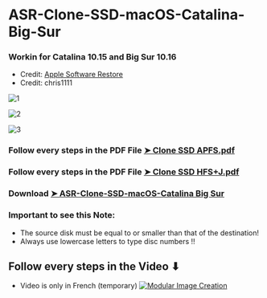 # ASR-Clone-SSD-macOS-Catalina-Big-Sur

### Workin for Catalina 10.15 and Big Sur 10.16

- Credit: [Apple Software Restore](https://ss64.com/osx/asr.html)
- Credit: chris1111

![1](https://user-images.githubusercontent.com/6248794/76703396-d6f25a00-66a7-11ea-88c2-5d11e5c5b8b2.png)

![2](https://user-images.githubusercontent.com/6248794/76703397-d78af080-66a7-11ea-9277-c5e87b6fca03.png)

![3](https://user-images.githubusercontent.com/6248794/76703398-d78af080-66a7-11ea-8ab9-f08ec582515c.png)

### Follow every steps in the PDF File [➤ Clone SSD APFS.pdf](https://github.com/chris1111/ASR-Clone-SSD-macOS-Catalina/blob/master/Clone%20SSD%20APFS.pdf)

### Follow every steps in the PDF File [➤ Clone SSD HFS+J.pdf](https://github.com/chris1111/ASR-Clone-SSD-macOS-Catalina/blob/master/Clone%20SSD%20HFS%2BJ.pdf)

### Download [➤ ASR-Clone-SSD-macOS-Catalina Big Sur](https://github.com/chris1111/ASR-Clone-SSD-macOS-Catalina-Big-Sur/releases/tag/V1)

### Important to see this Note: 
+ The source disk must be equal to or smaller than that of the destination! 
+ Always use lowercase letters to type disc numbers !!

## Follow every steps in the Video ⬇︎
- Video is only in French (temporary)
[![Modular Image Creation](https://i.ibb.co/K5bFrB5/VIDEO.png)](https://youtu.be/akqr37DubeQ)





 
